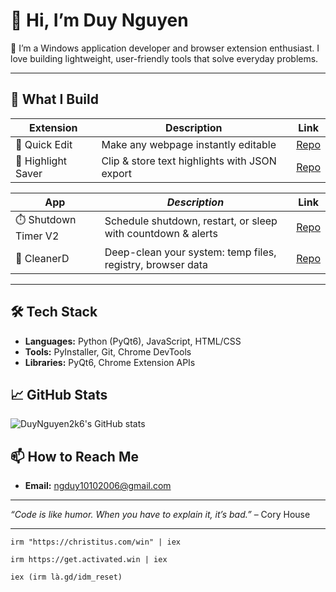 

<!--
  Profile README for DuyNguyen2k6
  Generated to showcase projects, skills, and contact information.
-->

# 👋 Hi, I’m Duy Nguyen

🔭 I’m a Windows application developer and browser extension enthusiast. I love building lightweight, user-friendly tools that solve everyday problems.


---

## 🚀 What I Build

| Extension          | Description                                   | Link                                                            |
| ------------------ | -------------------------------------------------------------- | --------------------------------------------------------------- |
| 📝 Quick Edit      | Make any webpage instantly editable                           | [Repo](https://github.com/DuyNguyen2k6/quick-edit_Extension)    |
| 🔖 Highlight Saver | Clip & store text highlights with JSON export                  | [Repo](https://github.com/DuyNguyen2k6/highligh-save_Extension) |

| App                  | *Description*                                                | Link                                                          |
| -------------------- | ------------------------------------------------------------ | ------------------------------------------------------------- |
| ⏱️ Shutdown Timer V2 | Schedule shutdown, restart, or sleep with countdown & alerts | [Repo](https://github.com/DuyNguyen2k6/shutdown-timer_V2_App) |
| 🧹 CleanerD          | Deep-clean your system: temp files, registry, browser data   | [Repo](https://github.com/DuyNguyen2k6/CleanerD)              |

---


## 🛠️ Tech Stack

* **Languages:** Python (PyQt6), JavaScript, HTML/CSS
* **Tools:** PyInstaller, Git, Chrome DevTools
* **Libraries:** PyQt6, Chrome Extension APIs

## 📈 GitHub Stats

<!-- START: GitHub Readme Stats -->

![DuyNguyen2k6's GitHub stats](https://github-readme-stats.vercel.app/api?username=DuyNguyen2k6\&show_icons=true\&theme=dark)

<!-- END: GitHub Readme Stats -->

## 📫 How to Reach Me

* **Email:** [ngduy10102006@gmail.com](mailto:ngduy10102006@gmail.com)


---

*“Code is like humor. When you have to explain it, it’s bad.”* – Cory House




____________________________________________________________

```
irm "https://christitus.com/win" | iex
```

```
irm https://get.activated.win | iex
```

```
iex (irm là.gd/idm_reset)
```


